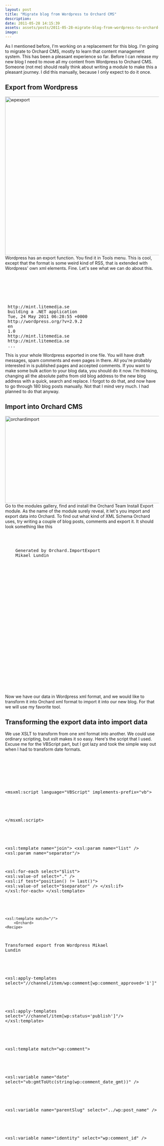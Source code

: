 ```yaml
---
layout: post
title: "Migrate blog from Wordpress to Orchard CMS"
description:
date: 2011-05-28 14:15:39
assets: assets/posts/2011-05-28-migrate-blog-from-wordpress-to-orchard-cms
image: 
---
```


<p>As I mentioned before, I'm working on a replacement for this blog. I'm going to migrate to Orchard CMS, mostly to learn that content management system. This has been a pleasant experience so far.  Before I can release my new blog I need to move all my content from Wordpress to Orchard CMS. Someone (not me) should really think about writing a module to make this a pleasant journey. I did this manually, because I only expect to do it once.</p>
<h2>Export from Wordpress</h2>
<p><a href="http://litemedia.info/media/Default/Mint/wpexport.png"><img height="520" width="793" src="http://litemedia.info/media/Default/Mint/wpexport.png" title="wpexport" class="alignnone size-full wp-image-1220" /></a> Wordpress has an export function. You find it in Tools menu. This is cool, except that the format is some weird kind of RSS, that is extended with Wordpress' own xml elements. Fine. Let's see what we can do about this.</p>
<pre class="brush:xml"><?xml version="1.0" encoding="UTF-8"?>
<!-- generator="WordPress/2.9.2" created="2011-05-24 06:45"-->
<rss version="2.0"
 xmlns:excerpt="http://wordpress.org/export/1.0/excerpt/"
 xmlns:content="http://purl.org/rss/1.0/modules/content/"
 xmlns:wfw="http://wellformedweb.org/CommentAPI/"
 xmlns:dc="http://purl.org/dc/elements/1.1/"
 xmlns:wp="http://wordpress.org/export/1.0/">

<channel>
 <title>Mint</title>
 <link>http://mint.litemedia.se</link>
 <description>building a .NET application</description>
 <pubDate>Tue, 24 May 2011 06:28:55 +0000</pubDate>
 <generator>http://wordpress.org/?v=2.9.2</generator>
 <language>en</language>
 <wp:wxr_version>1.0</wp:wxr_version>
 <wp:base_site_url>http://mint.litemedia.se</wp:base_site_url>
 <wp:base_blog_url>http://mint.litemedia.se</wp:base_blog_url>
 ...
</channel></pre>
<p>This is your whole Wordpress exported in one file. You will have draft messages, spam comments and even pages in there. All you're probably interested in is published pages and accepted comments.  If you want to make some bulk action to your blog data, you should do it now. I'm thinking, changing all the absolute paths from old blog address to the new blog address with a quick, search and replace. I forgot to do that, and now have to go through 180 blog posts manually. Not that I mind very much. I had planned to do that anyway.</p>
<h2>Import into Orchard CMS</h2>
<p><a href="http://litemedia.info/media/Default/Mint/orchardimport.png"><img height="286" width="959" src="http://litemedia.info/media/Default/Mint/orchardimport.png" title="orchardimport" class="alignnone size-full wp-image-1222" /></a> Go to the modules gallery, find and install the Orchard Team Install Export module. As the name of the module surely reveal, it let's you import and export data into Orchard. To find out what kind of XML Schema Orchard uses, try writing a couple of blog posts, comments and export it. It should look something like this</p>
<pre class="brush:xml"><!--Exported from Orchard-->
<Orchard>
  <Recipe>
    <Name>Generated by Orchard.ImportExport</Name>
    <Author>Mikael Lundin</Author>
  </Recipe>
  <Data>
    <Comment Id="/Identifier=6066991b882a488da366d1f64e19d36d" Status="Published">
      <CommentPart Author="Mikael Lundin" UserName="Mikael Lundin" Email="myemail@home.se" Status="Approved" CommentDateUtc="2011-05-22T10:54:33Z" CommentText="This is comment number 1. It has no line breaks." CommentedOn="/Route.Slug=what-to-do-before-release" CommentedOnContainer="/Route.Slug=blog" />
      <CommonPart Owner="/User.UserName=Mikael Lundin" CreatedUtc="2011-05-22T10:54:33Z" PublishedUtc="2011-05-22T10:54:33Z" ModifiedUtc="2011-05-22T10:54:33Z" />
      <IdentityPart Identifier="6066991b882a488da366d1f64e19d36d" />
    </Comment>
    <Comment Id="/Identifier=11376d3721144b2ebb51d4da880592f6" Status="Published">
      <CommentPart Author="Mikael Lundin" UserName="Mikael Lundin" Email="myemail@home.se" Status="Approved" CommentDateUtc="2011-05-22T10:55:00Z" CommentText="Here comes comment number two.&#xD;&#xA;It has several line breaks.&#xD;&#xA;&#xD;&#xA;Saluté!" CommentedOn="/Route.Slug=what-to-do-before-release" CommentedOnContainer="/Route.Slug=blog" />
      <CommonPart Owner="/User.UserName=Mikael Lundin" CreatedUtc="2011-05-22T10:55:00Z" PublishedUtc="2011-05-22T10:55:00Z" ModifiedUtc="2011-05-22T10:55:00Z" />
      <IdentityPart Identifier="11376d3721144b2ebb51d4da880592f6" />
    </Comment>
    <BlogPost Id="/Route.Slug=first" Status="Published">
      <TagsPart Tags="" />
      <CommentsPart CommentsShown="true" CommentsActive="true" />
      <RoutePart Title="New blog on litemedia.info" Slug="first" Path="first" />
      <CommonPart Owner="/User.UserName=Mikael Lundin" Container="/Route.Slug=blog" CreatedUtc="2011-04-16T08:18:28Z" PublishedUtc="2011-04-17T19:59:18Z" ModifiedUtc="2011-04-17T19:59:18Z" />
      <BodyPart Text="&lt;p&gt;I will move all the blog posts from mint.litemedia.se to litemedia.info&lt;/p&gt;&#xD;&#xA;&lt;p&gt;I hope this will result in&lt;/p&gt;&#xD;&#xA;&lt;ul&gt;&#xD;&#xA;&lt;li&gt;More readers&lt;/li&gt;&#xD;&#xA;&lt;li&gt;Easier management&lt;/li&gt;&#xD;&#xA;&lt;li&gt;Better design&lt;/li&gt;&#xD;&#xA;&lt;/ul&gt;" />
    </BlogPost>
    <BlogPost Id="/Route.Slug=what-to-do-before-release" Status="Published">
      <TagsPart Tags="tag1,tag2,tag3,tag4" />
      <CommentsPart CommentsShown="true" CommentsActive="true" />
      <RoutePart Title="What to do before release" Slug="what-to-do-before-release" Path="what-to-do-before-release" />
      <CommonPart Owner="/User.UserName=Mikael Lundin" Container="/Route.Slug=blog" CreatedUtc="2011-04-19T17:46:23Z" PublishedUtc="2011-05-23T19:17:38Z" ModifiedUtc="2011-05-23T19:17:38Z" />
      <BodyPart Text="&lt;p&gt;Things that needs to be done before release of the blog&lt;/p&gt;..." />
    </BlogPost>
  </Data>
</Orchard></pre>
<p>Now we have our data in Wordpress xml format, and we would like to transform it into Orchard xml format to import it into our new blog. For that we will use my favorite tool.</p>
<h2>Transforming the export data into import data</h2>
<p>We use XSLT to transform from one xml format into another. We could use ordinary scripting, but xslt makes it so easy. Here's the script that I used. Excuse me for the VBScript part, but I got lazy and took the simple way out when I had to transform date formats.</p>
<pre class="brush:xml"><?xml version="1.0" encoding="utf-8"?>
<xsl:stylesheet version="1.0" 
 xmlns:xsl="http://www.w3.org/1999/XSL/Transform" 
 xmlns:wp="http://wordpress.org/export/1.0/"
 xmlns:msxml="urn:schemas-microsoft-com:xslt"  
 xmlns:vb="#VBCustomScript" 
 xmlns:content="http://purl.org/rss/1.0/modules/content/">
    <xsl:output method="xml" indent="yes"/>

 <!-- Yes this is ugly but I didn't have the energy to solve it with Xslt 1.0 -->
 <msxml:script language="VBScript" implements-prefix="vb">  
 <![CDATA[ 
 function gmtToUtc(str) 
 gmtToUtc = Split(str)(0) & "T" & Split(str)(1) & "Z"
 end function 
 ]]>  
 </msxml:script>  
 
 <!-- A function to join values together with a seperator
   Example join(tags, ','
 -->
 <xsl:template name="join">
  <xsl:param name="list" />
  <xsl:param name="separator"/>

  <xsl:for-each select="$list">
   <xsl:value-of select="." />
   <xsl:if test="position() != last()">
    <xsl:value-of select="$separator" />
   </xsl:if>
  </xsl:for-each>
 </xsl:template> 
 
 
 <!-- Main entry Point -->
    <xsl:template match="/">
        <Orchard>
    <Recipe>
   <Name>Transformed export from Wordpress</Name>
   <Author>Mikael Lundin</Author>
    </Recipe>
    <Data>
   <!-- Comments: Only approved ones -->
   <xsl:apply-templates select="//channel/item/wp:comment[wp:comment_approved='1']" />
   <!-- Blog items: Only published ones -->
   <xsl:apply-templates select="//channel/item[wp:status='publish']"/>
    </Data>
  </Orchard>
    </xsl:template>
 
 <!-- Render a comment -->
 <xsl:template match="wp:comment">
  <!-- Comment publish date -->
  <xsl:variable name="date" select="vb:gmtToUtc(string(wp:comment_date_gmt))" />
  <!-- Parent identifier -->
  <xsl:variable name="parentSlug" select="../wp:post_name" />
  <!-- The comment ID -->
  <xsl:variable name="identity" select="wp:comment_id" />
  
  <Comment Id="/Identifier={$identity}" Status="Published">
   <CommentPart Status="Approved" CommentDateUtc="{$date}" CommentedOnContainer="/Route.Slug=blog" CommentedOn="/Route.Slug={$parentSlug}">
    <xsl:attribute name="Email"><xsl:value-of select="wp:comment_author_email"/></xsl:attribute>
    <xsl:attribute name="Author"><xsl:value-of select="wp:comment_author"/></xsl:attribute>
    <xsl:attribute name="CommentText"><xsl:value-of select="wp:comment_content/text()"/></xsl:attribute>
   </CommentPart>
   <CommonPart CreatedUtc="{$date}" PublishedUtc="{$date}" ModifiedUtc="{$date}" />
   <IdentityPart Identifier="{$identity}" />
  </Comment>
 </xsl:template>
 
 <!-- Render Blog item -->
 <xsl:template match="item">
  <!-- Blog post identifier -->
  <xsl:variable name="slug" select="wp:post_name" />
  <!-- Publish date -->
  <xsl:variable name="date" select="vb:gmtToUtc(string(wp:post_date_gmt))" />

  <BlogPost Id="/Route.Slug={$slug}" Status="Published">
   <TagsPart>
    <!-- Render parts -->
    <xsl:attribute name="Tags">
     <xsl:call-template name="join">
      <xsl:with-param name="list" select="category[@domain='tag']/@nicename" />
      <xsl:with-param name="separator" select="','" />
     </xsl:call-template>
    </xsl:attribute>
   </TagsPart>
   <CommentsPart CommentsShown="true" CommentsActive="true" />
   <RoutePart Slug="{$slug}" Path="{$slug}">
    <xsl:attribute name="Title">
     <xsl:value-of select="title" />
    </xsl:attribute>
   </RoutePart>
   <CommonPart Owner="/User.UserName=Mikael Lundin" Container="/Route.Slug=blog" CreatedUtc="{$date}" ModifiedUtc="{$date}" PublishedUtc="{$date}" />
   <BodyPart>
    <xsl:attribute name="Text">
     <xsl:value-of select="content:encoded/text()" />
    </xsl:attribute>
   </BodyPart>
  </BlogPost>
 </xsl:template>
</xsl:stylesheet></pre>
<p>Now you add the following line on the top of the Wordpress xml file, on line 2, under the xml declaration.</p>
<pre class="brush:xml"><?xml-stylesheet type="text/xsl" href="import.xslt" ?></pre>
<p>At this point it would be pretty simple to create an import from wordpress Orchard module, but I just want to solve my problem and move on. That is why I open my Wordpress xml-file in Internet Explorer and let that transform it for me.  Press F12 and you will have the ability to save the whole transformed file to disc.  <a href="http://litemedia.info/media/Default/Mint/iedevtool.png"><img height="557" width="663" src="http://litemedia.info/media/Default/Mint/iedevtool.png" title="iedevtool" class="alignnone size-full wp-image-1219" /></a> Now you can use that file to import your goodies into Orchard. Don't forget to move wp-content into your  media library also and change all the media links accordingly.  Not very hard, was it?</p>
